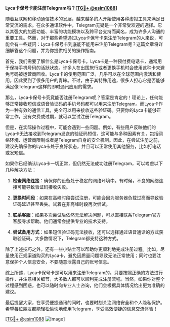 **Lyca卡保号卡能注册Telegram吗？[[TG💪+ @esim1088](https://t.me/s/esim1088)]**

随着互联网和移动通信技术的发展，越来越多的人开始使用各种虚拟工具来满足日常交流的需求。在众多通讯软件中，Telegram无疑是一个非常受欢迎的选择。它以其强大的加密功能、丰富的功能模块以及跨平台支持而闻名，成为许多人沟通的重要工具。然而，对于那些希望通过Lyca卡保号卡来注册Telegram的人来说，可能会有一些疑问：Lyca卡保号卡到底能不能用来注册Telegram呢？这篇文章将详细解答这个问题，并为你提供相关的操作指南。

首先，我们需要了解什么是Lyca卡保号卡。Lyca卡是一种预付费电话卡，通常用于保持手机号码的活跃状态。许多人在出国旅行或者更换手机时会使用这种卡来避免号码被运营商回收。Lyca卡的使用范围广泛，几乎可以在全球范围内激活和使用，因此受到了很多用户的青睐。不过，由于其特殊用途，很多人担心它是否能够满足像Telegram这样的即时通讯应用的需求。

那么，Lyca卡保号卡究竟能否注册Telegram呢？答案是肯定的！理论上，任何能够正常接收短信或语音验证码的手机号码都可以用来注册Telegram。而Lyca卡作为一种有效的通信工具，完全可以用来接收这些验证码。只要你的Lyca卡能够正常工作，没有欠费或过期，就可以尝试注册Telegram。

但是，在实际操作过程中，可能会遇到一些问题。例如，有些用户反映他们的Lyca卡无法接收到Telegram发送的验证码短信。这可能与多种因素有关，包括网络环境、运营商限制或者是Telegram自身的安全机制。因此，在尝试注册之前，建议先确保你的Lyca卡处于良好状态，并且可以正常使用其他服务，比如打电话或发短信。

如果你已经确认Lyca卡一切正常，但仍然无法成功注册Telegram，可以考虑以下几种解决方法：

1. **检查网络连接**：确保你的设备处于稳定的网络环境中。有时候，不良的网络连接可能导致验证码接收失败。
   
2. **更换时间段**：如果在高峰时段尝试注册，可能会因为服务器负载过高而导致验证码延迟甚至丢失。试着在非高峰时段再次尝试。

3. **联系客服**：如果多次尝试后依然无法解决问题，可以直接联系Telegram官方客服寻求帮助。他们通常会提供专业的技术支持。

4. **尝试备用方式**：如果短信验证码无法接收，还可以选择通过语音通话的方式获取验证码。大多数情况下，Telegram都支持这种方式。

除了上述技巧之外，还有一些小贴士可以帮助你更顺利地完成注册过程。比如，尽量使用正规渠道购买的Lyca卡，避免因质量问题导致无法正常使用；同时也要注意保护个人信息安全，不要随意泄露自己的账号信息。

综上所述，Lyca卡保号卡是可以用来注册Telegram的。只要按照正确的方法进行操作，并注意相关细节，大多数人都可以顺利完成注册流程。当然，如果你对整个过程感到困惑，也可以随时向专业人士咨询，他们会根据具体情况给出更为准确的建议。

最后提醒大家，在享受便捷通讯的同时，也要时刻关注网络安全和个人隐私保护。希望每位朋友都能轻松愉快地使用Telegram，享受高效便捷的信息交流体验！

[[TG💪+ @esim1088](https://t.me/s/esim1088) ![Image](https://i.postimg.cc/4NQfJmqS/Snipaste-2025-05-13-00-14-12.png)]